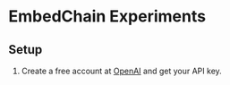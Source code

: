 # EmbedChain Experiments

## Setup

1. Create a free account at [OpenAI](https://platform.openai.com/account/api-keys) and get your API key.
